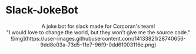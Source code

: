 # Slack-JokeBot
<p align="center">
A joke bot for slack made for Corcoran's team! <br>
"I would love to change the world, but they won’t give me the source code." <br>
![img](https://user-images.githubusercontent.com/14133821/28740656-9dd8e03a-73d5-11e7-96f9-0dd61003116e.png)
